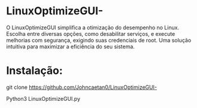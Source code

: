 # LinuxOptimizeGUI-
O LinuxOptimizeGUI simplifica a otimização do desempenho no Linux. Escolha entre diversas opções, como desabilitar serviços, e execute melhorias com segurança, exigindo suas credenciais de root. Uma solução intuitiva para maximizar a eficiência do seu sistema.


# Instalação:

git clone https://github.com/Johncaetan0/LinuxOptimizeGUI-


Python3 LinuxOptimizeGUI.py
